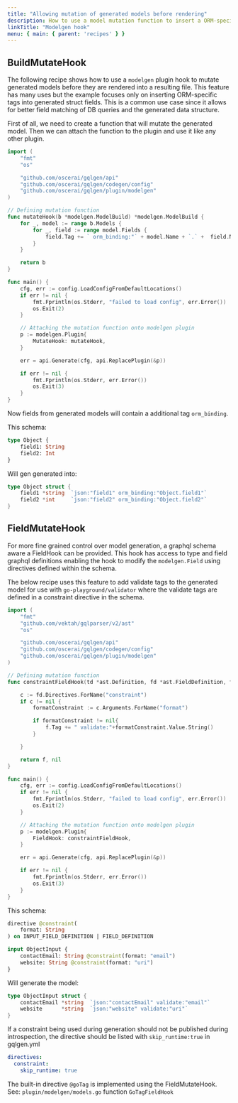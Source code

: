 ```yaml
---
title: "Allowing mutation of generated models before rendering"
description: How to use a model mutation function to insert a ORM-specific tags onto struct fields.
linkTitle: "Modelgen hook"
menu: { main: { parent: 'recipes' } }
---
```


## BuildMutateHook

The following recipe shows how to use a `modelgen` plugin hook to mutate generated
models before they are rendered into a resulting file. This feature has many uses but
the example focuses only on inserting ORM-specific tags into generated struct fields. This
is a common use case since it allows for better field matching of DB queries and
the generated data structure.

First of all, we need to create a function that will mutate the generated model.
Then we can attach the function to the plugin and use it like any other plugin.

``` go
import (
	"fmt"
	"os"

	"github.com/oscerai/gqlgen/api"
	"github.com/oscerai/gqlgen/codegen/config"
	"github.com/oscerai/gqlgen/plugin/modelgen"
)

// Defining mutation function
func mutateHook(b *modelgen.ModelBuild) *modelgen.ModelBuild {
	for _, model := range b.Models {
		for _, field := range model.Fields {
			field.Tag += ` orm_binding:"` + model.Name + `.` +  field.Name + `"`
		}
	}

	return b
}

func main() {
	cfg, err := config.LoadConfigFromDefaultLocations()
	if err != nil {
		fmt.Fprintln(os.Stderr, "failed to load config", err.Error())
		os.Exit(2)
	}

	// Attaching the mutation function onto modelgen plugin
	p := modelgen.Plugin{
		MutateHook: mutateHook,
	}

	err = api.Generate(cfg, api.ReplacePlugin(&p))

	if err != nil {
		fmt.Fprintln(os.Stderr, err.Error())
		os.Exit(3)
	}
}
```

Now fields from generated models will contain a additional tag `orm_binding`.

This schema:

```graphql
type Object {
    field1: String
    field2: Int
}
```

Will gen generated into:

```go
type Object struct {
	field1 *string  `json:"field1" orm_binding:"Object.field1"`
	field2 *int     `json:"field2" orm_binding:"Object.field2"`
}
```

## FieldMutateHook

For more fine grained control over model generation, a graphql schema aware a FieldHook can be provided. This hook has access to type and field graphql definitions enabling the hook to modify the `modelgen.Field` using directives defined within the schema.

The below recipe uses this feature to add validate tags to the generated model for use with `go-playground/validator` where the validate tags are defined in a constraint directive in the schema.

``` go
import (
	"fmt"
	"github.com/vektah/gqlparser/v2/ast"
	"os"

	"github.com/oscerai/gqlgen/api"
	"github.com/oscerai/gqlgen/codegen/config"
	"github.com/oscerai/gqlgen/plugin/modelgen"
)

// Defining mutation function
func constraintFieldHook(td *ast.Definition, fd *ast.FieldDefinition, f *modelgen.Field) (*modelgen.Field, error) {

	c := fd.Directives.ForName("constraint")
	if c != nil {
		formatConstraint := c.Arguments.ForName("format")

		if formatConstraint != nil{
			f.Tag += " validate:"+formatConstraint.Value.String()
		}

	}

	return f, nil
}

func main() {
	cfg, err := config.LoadConfigFromDefaultLocations()
	if err != nil {
		fmt.Fprintln(os.Stderr, "failed to load config", err.Error())
		os.Exit(2)
	}

	// Attaching the mutation function onto modelgen plugin
	p := modelgen.Plugin{
		FieldHook: constraintFieldHook,
	}

	err = api.Generate(cfg, api.ReplacePlugin(&p))

	if err != nil {
		fmt.Fprintln(os.Stderr, err.Error())
		os.Exit(3)
	}
}
```

This schema:

```graphql
directive @constraint(
    format: String
) on INPUT_FIELD_DEFINITION | FIELD_DEFINITION

input ObjectInput {
    contactEmail: String @constraint(format: "email")
    website: String @constraint(format: "uri")
}
```

Will generate the model:

```go
type ObjectInput struct {
	contactEmail *string  `json:"contactEmail" validate:"email"`
	website      *string  `json:"website" validate:"uri"`
}
```

If a constraint being used during generation should not be published during introspection, the directive should be listed with `skip_runtime:true` in gqlgen.yml
```yaml
directives:
  constraint:
    skip_runtime: true
```

The built-in directive `@goTag` is implemented using the FieldMutateHook. See: `plugin/modelgen/models.go` function `GoTagFieldHook`
